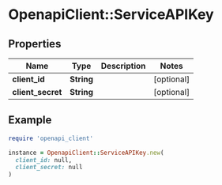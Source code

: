 # OpenapiClient::ServiceAPIKey

## Properties

| Name | Type | Description | Notes |
| ---- | ---- | ----------- | ----- |
| **client_id** | **String** |  | [optional] |
| **client_secret** | **String** |  | [optional] |

## Example

```ruby
require 'openapi_client'

instance = OpenapiClient::ServiceAPIKey.new(
  client_id: null,
  client_secret: null
)
```

